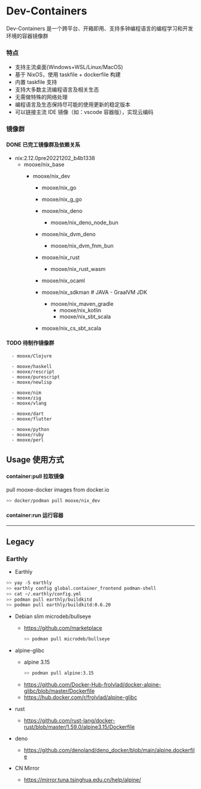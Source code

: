 # Dev-Containers

Dev-Containers 是一个跨平台、开箱即用、支持多钟编程语言的编程学习和开发环境的容器镜像群

### 特点

- 支持主流桌面(Windows+WSL/Linux/MacOS)
- 基于 NixOS，使用 taskfile + dockerfile 构建
- 内置 taskfile 支持
- 支持大多数主流编程语言及相关生态
- 无需做特殊的网络处理
- 编程语言及生态保持尽可能的使用更新的稳定版本
- 可以链接主流 IDE 镜像（如：vscode 容器版），实现云编码

### 镜像群

#### DONE 已完工镜像群及依赖关系

- nix:2.12.0pre20221202_b4b1338
  - mooxe/nix_base
    - mooxe/nix_dev

      - mooxe/nix_go
      - mooxe/nix_g_go
      - mooxe/nix_deno
        - mooxe/nix_deno_node_bun
      - mooxe/nix_dvm_deno
        - mooxe/nix_dvm_fnm_bun
      - mooxe/nix_rust
        - mooxe/nix_rust_wasm
      - mooxe/nix_ocaml

      - mooxe/nix_sdkman # JAVA - GraalVM JDK
        - mooxe/nix_maven_gradle
          - mooxe/nix_kotlin
          - mooxe/nix_sbt_scala
      - mooxe/nix_cs_sbt_scala

#### TODO 待制作镜像群

      - mooxe/Clojure

      - mooxe/haskell
      - mooxe/rescript
      - mooxe/purescript
      - mooxe/newlisp

      - mooxe/nim
      - mooxe/zig
      - mooxe/vlang

      - mooxe/dart
      - mooxe/flutter

      - mooxe/python
      - mooxe/ruby
      - mooxe/perl

## Usage 使用方式

#### container:pull 拉取镜像

pull mooxe-docker images from docker.io

```bash
>> docker/podman pull mooxe/nix_dev
```

#### container:run 运行容器

-----------------------------------

## Legacy

### Earthly

- Earthly

```bash
>> yay -S earthly
>> earthly config global.container_frontend podman-shell
>> cat ~/.earthly/config.yml
>> podman pull earthly/buildkitd
>> podman pull earthly/buildkitd:0.6.20
```

- Debian slim microdeb/bullseye
  - https://github.com/marketplace
    ```bash
    >> podman pull microdeb/bullseye
    ```

- alpine-glibc
  - alpine 3.15
    ```bash
    >> podman pull alpine:3.15
    ```
  - https://github.com/Docker-Hub-frolvlad/docker-alpine-glibc/blob/master/Dockerfile
  - https://hub.docker.com/r/frolvlad/alpine-glibc

- rust
  - https://github.com/rust-lang/docker-rust/blob/master/1.59.0/alpine3.15/Dockerfile

- deno
  - https://github.com/denoland/deno_docker/blob/main/alpine.dockerfile

- CN Mirror
  - https://mirror.tuna.tsinghua.edu.cn/help/alpine/
